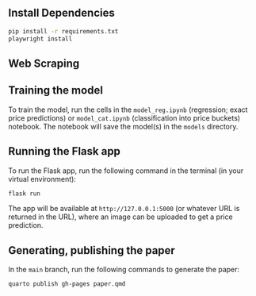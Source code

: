## Install Dependencies
```bash
pip install -r requirements.txt
playwright install
```

## Web Scraping


## Training the model
To train the model, run the cells in the `model_reg.ipynb` (regression; exact price predictions) or `model_cat.ipynb` (classification into price buckets) notebook. The notebook will save the model(s) in the `models` directory.

## Running the Flask app
To run the Flask app, run the following command in the terminal (in your virtual environment):
```bash
flask run
```
The app will be available at `http://127.0.0.1:5000` (or whatever URL is returned in the URL), where an image can be uploaded to get a price prediction.

## Generating, publishing the paper
In the `main` branch, run the following commands to generate the paper:
```bash
quarto publish gh-pages paper.qmd
```
